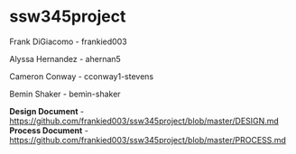 # ssw345project

Frank DiGiacomo - frankied003

Alyssa Hernandez - ahernan5

Cameron Conway - cconway1-stevens

Bemin Shaker - bemin-shaker

**Design Document** - https://github.com/frankied003/ssw345project/blob/master/DESIGN.md
**Process Document** - https://github.com/frankied003/ssw345project/blob/master/PROCESS.md 
